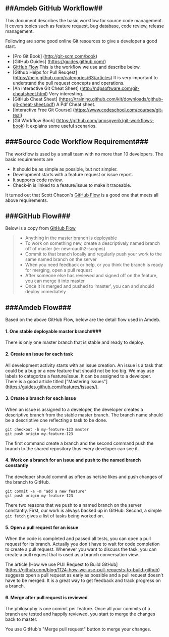 ##Amdeb GitHub Workflow##
---

This document describes the basic workflow for source code management. 
It covers topics such as feature request, bug database, code review, release management.

Following are some good online Git resources to give a developer a good start. 

* [Pro Git Book] (http://git-scm.com/book)
* [GitHub Guides] (https://guides.github.com/)
* [GitHub Flow](http://scottchacon.com/2011/08/31/github-flow.html) 
This is the workflow we use and describe below. 
* [Github Helps for Pull Reuqest] (https://help.github.com/categories/63/articles)
It is very important to understand the pull request concepts and operations. 
* [An interactive Git Cheat Sheet] (http://ndpsoftware.com/git-cheatsheet.html)
Very interesting. 
* [GitHub Cheat Sheet] (https://training.github.com/kit/downloads/github-git-cheat-sheet.pdf)
A Pdf Cheat sheet. 
* [Interactive Free Git Course] (https://www.codeschool.com/courses/git-real)
* [Git Workflow Book] (https://github.com/janosgyerik/git-workflows-book) 
It explains some useful scenarios. 

###Source Code Workflow Requirement###
---

The workflow is used by a small team with no more than 10 developers. 
The basic requirements are

* It should be as simple as possible, but not simpler.
* Development starts with a feature request or issue report.
* It supports code review.
* Check-in is linked to a feature/issue to make it traceable.  

It turned out that Scott Chacon's [GitHub Flow](http://scottchacon.com/2011/08/31/github-flow.html) 
is a good one that meets all above requirements. 
 
###GitHub Flow###
---

Below is a copy from [GitHub Flow](http://scottchacon.com/2011/08/31/github-flow.html)

> * Anything in the master branch is deployable
> * To work on something new, create a descriptively named branch off of master (ie: new-oauth2-scopes)
> * Commit to that branch locally and regularly push your work to the same named branch on the server
> * When you need feedback or help, or you think the branch is ready for merging, open a pull request
> * After someone else has reviewed and signed off on the feature, you can merge it into master
> * Once it is merged and pushed to ‘master’, you can and should deploy immediately

###Amdeb Flow###
---

Based on the above GitHub Flow, below are the detail flow used in Amdeb. 

#### 1. One stable deployable master branch####

There is only one master branch that is stable and ready to deploy. 

#### 2. Create an issue for each task #### 

All development activity starts with an issue creation. An issue is a task that could be a bug or a new feature 
that should not be too big. We may use labels to categorize  a feature/issue. 
It can be assigned to a developer. There is a good article titled 
["Mastering Issues"] (https://guides.github.com/features/issues/).

#### 3. Create a branch for each issue #### 

When an issue is assigned to a developer, the developer creates a descriptive branch 
from the stable master branch. The branch name should be a descriptive one reflecting 
a task to be done.  
    
    git checkout -b my-feature-123 master
    git push origin my-feature-123

The first command create a branch and the second command push the branch to the shared repository 
thus every developer can see it. 

#### 4. Work on a branch for an issue and push to the named branch constantly ###

The developer should commit as often as he/she likes and push changes of the branch to GitHub. 
  
    git commit -a -m "add a new feature" 
    git push origin my-feature-123

There two reasons that we push to a named branch on the server constantly. 
First, our work is always backed up in GitHub. Second, a simple `git fetch` gives 
a list of tasks being worked on. 

#### 5. Open a pull request for an issue ####

When the code is completed and passed all tests, you can open a pull request 
for its branch. Actually you don't have to wait for code completion to 
create a pull request. Whenever you want to discuss the task, you can create 
a pull request that is used as a branch conversation view.  

The article [How we use PUll Request to Build GitHub]
(https://github.com/blog/1124-how-we-use-pull-requests-to-build-github)
suggests open a pull request as early as possible and
 a pull request doesn't have to be merged. It is a great way to get feedback and 
 track progress on a branch. 

#### 6. Merge after pull request is reviewed ####

The philosophy is one commit per feature. Once all your commits of 
a branch are tested and happily reviewed, you start to merge the changes back 
to master. 

You use GitHub's "Merge pull request" button to merge your changes. 





